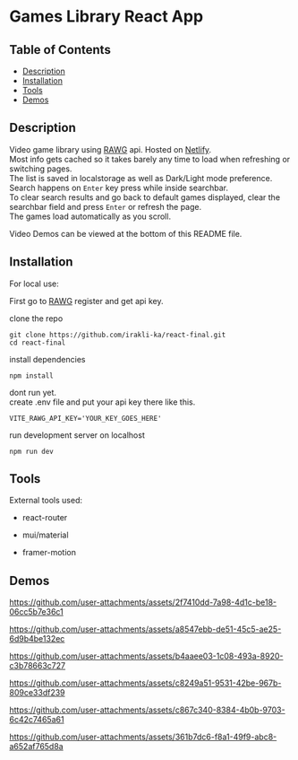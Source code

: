 # Games Library React App

## Table of Contents
- [Description](#description)
- [Installation](#installation)
- [Tools](#Tools)
- [Demos](#Demos)

## Description
Video game library using [RAWG](https://rawg.io/apidocs) api. Hosted on [Netlify](https://react-final-gameslibrary.netlify.app/#/).  
Most info gets cached so it takes barely any time to load when refreshing or switching pages.  
The list is saved in localstorage as well as Dark/Light mode preference.   
Search happens on `Enter` key press while inside searchbar.  
To clear search results and go back to default games displayed, clear the searchbar field and press `Enter` or refresh the page.  
The games load automatically as you scroll.
  
Video Demos can be viewed at the bottom of this README file.

## Installation

For local use:

First go to [RAWG](https://rawg.io/apidocs) register and get api key.  

clone the repo
```
git clone https://github.com/irakli-ka/react-final.git
cd react-final
```

install dependencies
```
npm install

```

dont run yet.   
create .env file and put your api key there like this.  
```
VITE_RAWG_API_KEY='YOUR_KEY_GOES_HERE'
```  
  
run development server on localhost
```
npm run dev
```

## Tools

External tools used:
  - react-router
  * mui/material
  + framer-motion


## Demos

https://github.com/user-attachments/assets/2f7410dd-7a98-4d1c-be18-06cc5b7e36c1

https://github.com/user-attachments/assets/a8547ebb-de51-45c5-ae25-6d9b4be132ec

https://github.com/user-attachments/assets/b4aaee03-1c08-493a-8920-c3b78663c727

https://github.com/user-attachments/assets/c8249a51-9531-42be-967b-809ce33df239

https://github.com/user-attachments/assets/c867c340-8384-4b0b-9703-6c42c7465a61

https://github.com/user-attachments/assets/361b7dc6-f8a1-49f9-abc8-a652af765d8a






